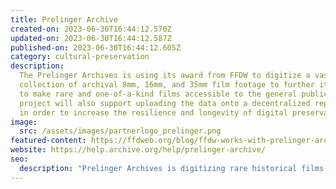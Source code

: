 ```yaml
---
title: Prelinger Archive
created-on: 2023-06-30T16:44:12.570Z
updated-on: 2023-06-30T16:44:12.587Z
published-on: 2023-06-30T16:44:12.605Z
category: cultural-preservation
description:
  The Prelinger Archives is using its award from FFDW to digitize a vast
  collection of archival 8mm, 16mm, and 35mm film footage to further its mission
  to make rare and one-of-a-kind films accessible to the general public. This
  project will also support uploading the data onto a decentralized repository
  in order to increase the resilience and longevity of digital preservation.
image:
  src: /assets/images/partnerlogo_prelinger.png
featured-content: https://ffdweb.org/blog/ffdw-works-with-prelinger-archives-to-make-rare-historic-films-more-accessible-using-the-decentralized-web
website: https://help.archive.org/help/prelinger-archive/
seo:
  description: "Prelinger Archives is digitizing rare historical films and preserving them on decentralized storage, making unique 8mm, 16mm, and 35mm footage accessible to the public."
---
```

